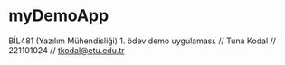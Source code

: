 # myDemoApp
BİL481 (Yazılım Mühendisliği) 1. ödev demo uygulaması.
// Tuna Kodal 
// 221101024
// tkodal@etu.edu.tr
